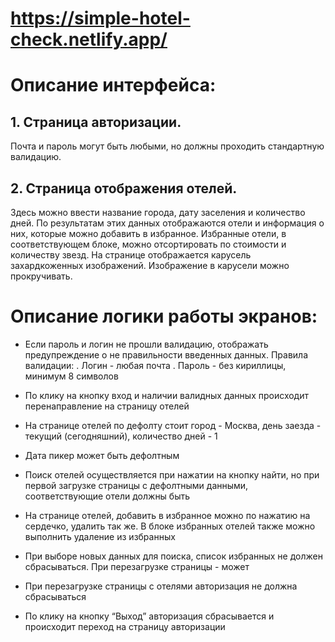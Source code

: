 # https://simple-hotel-check.netlify.app/

# Описание интерфейса: 

## 1. Страница авторизации. 
Почта и пароль могут быть любыми, но должны проходить стандартную валидацию. 

## 2. Страница отображения отелей.
Здесь можно ввести название города, дату заселения и количество дней. По результатам этих данных отображаются отели и информация о них, которые можно добавить в избранное. Избранные отели, в соответствующем блоке, можно отсортировать по стоимости и количеству звезд. На странице отображается карусель захардкоженных изображений. Изображение в карусели можно прокручивать.

# Описание логики работы экранов:

- Если пароль и логин не прошли валидацию, отображать предупреждение о не правильности введенных данных. Правила валидации: 
  . Логин - любая почта 
  . Пароль - без кириллицы, минимум 8 символов

- По клику на кнопку вход и наличии валидных данных происходит перенаправление на страницу отелей

- На странице отелей по дефолту стоит город - Москва, день заезда - текущий (сегодняшний), количество дней - 1 

- Дата пикер может быть дефолтным

- Поиск отелей осуществляется при нажатии на кнопку найти, но при первой загрузке страницы с дефолтными данными, соответствующие отели должны быть

- На странице отелей, добавить в избранное можно по нажатию на сердечко, удалить так же. В блоке избранных отелей также можно выполнить удаление из избранных

- При выборе новых данных для поиска, список избранных не должен сбрасываться. При перезагрузке страницы - может

- При перезагрузке страницы с отелями авторизация не должна сбрасываться

- По клику на кнопку “Выход” авторизация сбрасывается и происходит переход на страницу авторизации
